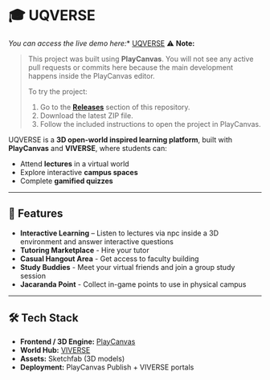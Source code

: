 # 🎓 UQVERSE  
 *You can access the live demo here:** [UQVERSE](https://create.viverse.com/LwLQdUZ)
 ⚠️ **Note:**  
> This project was built using **PlayCanvas**. You will not see any active pull requests or commits here because the main development happens inside the PlayCanvas editor.  
>  
> To try the project:  
> 1. Go to the **[Releases](../../releases)** section of this repository.  
> 2. Download the latest ZIP file.  
> 3. Follow the included instructions to open the project in PlayCanvas. 

 

UQVERSE is a **3D open-world inspired learning platform**, built with **PlayCanvas** and **VIVERSE**, where students can:  
- Attend **lectures** in a virtual world  
- Explore interactive **campus spaces**  
- Complete **gamified quizzes**  

---

## 🌟 Features  
- **Interactive Learning** – Listen to lectures via npc inside a 3D environment and answer interactive questions
- **Tutoring Marketplace** - Hire your tutor
- **Casual Hangout Area** - Get access to faculty building
- **Study Buddies** - Meet your virtual friends and join a group study session
- **Jacaranda Point** - Collect in-game points to use in physical campus


---

## 🛠️ Tech Stack  
- **Frontend / 3D Engine:** [PlayCanvas](https://playcanvas.com/)  
- **World Hub:** [VIVERSE](https://www.viverse.com/)  
- **Assets:** Sketchfab (3D models)
- **Deployment:** PlayCanvas Publish + VIVERSE portals  
